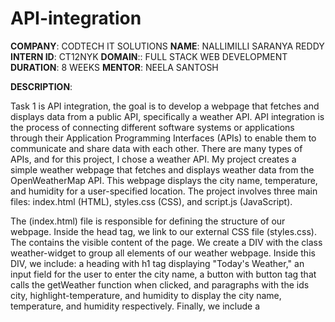 # API-integration

**COMPANY**: CODTECH IT SOLUTIONS
**NAME**: NALLIMILLI SARANYA REDDY
**INTERN ID**: CT12NYK
**DOMAIN**:: FULL STACK WEB DEVELOPMENT
**DURATION**: 8 WEEKS
**MENTOR**: NEELA SANTOSH

**DESCRIPTION**:

Task 1 is API integration, the goal is to develop a webpage that fetches and displays data from a public API, specifically a weather API. API integration is the process of connecting different software systems or applications through their Application Programming Interfaces (APIs) to enable them to communicate and share data with each other. There are many types of APIs, and for this project, I chose a weather API. My project creates a simple weather webpage that fetches and displays weather data from the OpenWeatherMap API. This webpage displays the city name, temperature, and humidity for a user-specified location. The project involves three main files: index.html (HTML), styles.css (CSS), and script.js (JavaScript).

The (index.html) file is responsible for defining the structure of our webpage. Inside the head tag, we link to our external CSS file (styles.css). The <body> contains the visible content of the page. We create a DIV with the class weather-widget to group all elements of our weather webpage. Inside this DIV, we include: a heading with h1 tag displaying "Today's Weather," an input field for the user to enter the city name, a button with button tag that calls the getWeather function when clicked, and paragraphs with the ids city, highlight-temperature, and humidity to display the city name, temperature, and humidity respectively. Finally, we include a <script> tag to link to our external JavaScript file (script.js).

The (styles.css) file provides the styling for our weather widget. These styles set the font family for the entire body to Arial, create a flexbox layout to center the content, set the height to fill the viewport, remove default margins, and set a background color. The .weather-widget class styles the main container with a white background, padding, rounded corners, a subtle shadow, and centered text. These styles define the appearance of the input field and buttons, including padding, margins, border styles, colors, and hover effects.

The (script.js) file handles the functionality of fetching and displaying weather data. To generate our API key, we need to log in to the OpenWeatherMap API, click on register,click on my API keys,generate our API key, and copy it. In script.js, we define constants to store our OpenWeatherMap API key and base URL. The getWeather function retrieves the city name from the input field, constructs the API URL, makes a fetch request to the API, and calls the displayWeather function with the response data. The displayWeather function updates the DOM elements with the fetched data. If the data is invalid, it sets default "Not found" or "N/A" values.

This project demonstrates a simple yet effective way to create a weather webpage using HTML, CSS, and JavaScript. It involves fetching data from an external API, handling user input, and dynamically updating the webpage content. The combination of a clean HTML structure, responsive CSS styling, and JavaScript functionality makes this project an excellent starting point for anyone looking to learn web development and API integration.


**OUTPUT**


![Image](https://github.com/user-attachments/assets/a9d6d159-cbda-4cc3-a910-cbefb32f544f)
![Image](https://github.com/user-attachments/assets/f3a15462-cf1c-4ba4-814e-a195c7e4c5d3)
![Image](https://github.com/user-attachments/assets/7104bafc-ad8f-4ef8-a431-b79c7ec36865)

